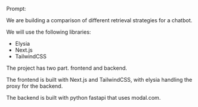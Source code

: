 Prompt:

We are building a comparison of different retrieval strategies for a chatbot.

We will use the following libraries:

- Elysia
- Next.js
- TailwindCSS

The project has two part. frontend and backend.

The frontend is built with Next.js and TailwindCSS, with elysia handling the proxy for the backend.

The backend is built with python fastapi that uses modal.com. 